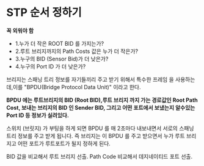 # STP 순서 정하기
**꼭 외워야 함**
  - 1.누가 더 작은 ROOT BID 를 가지는가?
  - 2.루트 브리지까지의 Path Costs 값은 누가 더 작은가?
  - 3.누구의 BID (Sensor Bid)가 더 낮은가?
  - 4.누구의 Port ID 가 더 낮은가?

브리지는 스패닝 트리 정보를 자기들끼리 주고 받기 위해서 특수한 프레임 을 사용하는데,이를 "BPDU(Bridge Protocol Data Unit)" 이라고 한다.

**BPDU 에는 루트브리지의 BID (Root BID),루트 브리지 까지 가는 경로값인 Root Path Cost, 보내는 브리지의 BID 인 Sender BID, 그리고 어떤 포트에서 보냈는지 알수있는 Port ID 등 정보가 실려있다.**

스위치 (브릿지) 가 부팅을 하게 되면 BPDU 를 매 2초마다 내보내면서 서로의 스패닝 트리 정보를 주고 받게 됩니다. 즉 브리지는 이 BPDU 를 주고 받으면서 누가 루트 브리지고 어떤 포트가 루트포트가 될지 정하게 된다.

BID 값을 비교해서 루트 브리지 선출.
Path Code 비교해서 데지네이티드 포트 선출.

